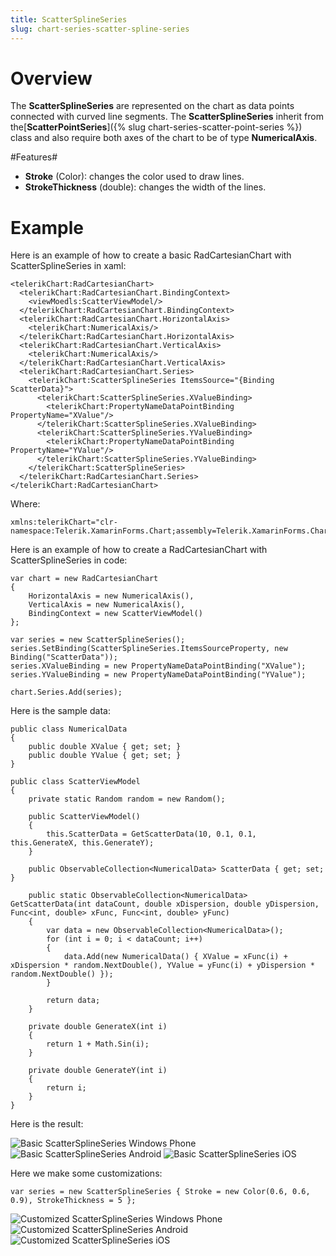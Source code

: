 ```yaml
---
title: ScatterSplineSeries
slug: chart-series-scatter-spline-series
---
```

# Overview #

The **ScatterSplineSeries** are represented on the chart as data points connected with curved line segments. The **ScatterSplineSeries** inherit from the[**ScatterPointSeries**]({% slug chart-series-scatter-point-series %}) class and also require both axes of the chart to be of type **NumericalAxis**.

#Features#

- **Stroke** (Color): changes the color used to draw lines.
- **StrokeThickness** (double): changes the width of the lines.


# Example #
Here is an example of how to create a basic RadCartesianChart with ScatterSplineSeries in xaml:

	<telerikChart:RadCartesianChart>
	  <telerikChart:RadCartesianChart.BindingContext>
	    <viewMoedls:ScatterViewModel/>
	  </telerikChart:RadCartesianChart.BindingContext>
	  <telerikChart:RadCartesianChart.HorizontalAxis>
	    <telerikChart:NumericalAxis/>
	  </telerikChart:RadCartesianChart.HorizontalAxis>
	  <telerikChart:RadCartesianChart.VerticalAxis>
	    <telerikChart:NumericalAxis/>
	  </telerikChart:RadCartesianChart.VerticalAxis>
	  <telerikChart:RadCartesianChart.Series>
	    <telerikChart:ScatterSplineSeries ItemsSource="{Binding ScatterData}">
	      <telerikChart:ScatterSplineSeries.XValueBinding>
	        <telerikChart:PropertyNameDataPointBinding PropertyName="XValue"/>
	      </telerikChart:ScatterSplineSeries.XValueBinding>
	      <telerikChart:ScatterSplineSeries.YValueBinding>
	        <telerikChart:PropertyNameDataPointBinding PropertyName="YValue"/>
	      </telerikChart:ScatterSplineSeries.YValueBinding>
	    </telerikChart:ScatterSplineSeries>
	  </telerikChart:RadCartesianChart.Series>
	</telerikChart:RadCartesianChart>

Where:

	xmlns:telerikChart="clr-namespace:Telerik.XamarinForms.Chart;assembly=Telerik.XamarinForms.Chart"
Here is an example of how to create a RadCartesianChart with ScatterSplineSeries in code:

	var chart = new RadCartesianChart
	{
	    HorizontalAxis = new NumericalAxis(),
	    VerticalAxis = new NumericalAxis(),
	    BindingContext = new ScatterViewModel()
	};
	
	var series = new ScatterSplineSeries();
	series.SetBinding(ScatterSplineSeries.ItemsSourceProperty, new Binding("ScatterData"));   
	series.XValueBinding = new PropertyNameDataPointBinding("XValue");
	series.YValueBinding = new PropertyNameDataPointBinding("YValue");
	
	chart.Series.Add(series);


Here is the sample data:
	
	public class NumericalData
	{
	    public double XValue { get; set; }
	    public double YValue { get; set; }
	}

	public class ScatterViewModel
	{
	    private static Random random = new Random();
	
	    public ScatterViewModel()
	    {
	        this.ScatterData = GetScatterData(10, 0.1, 0.1, this.GenerateX, this.GenerateY);
	    }
	
	    public ObservableCollection<NumericalData> ScatterData { get; set; }
	
	    public static ObservableCollection<NumericalData> GetScatterData(int dataCount, double xDispersion, double yDispersion, Func<int, double> xFunc, Func<int, double> yFunc)
	    {
	        var data = new ObservableCollection<NumericalData>();
	        for (int i = 0; i < dataCount; i++)
	        {
	            data.Add(new NumericalData() { XValue = xFunc(i) + xDispersion * random.NextDouble(), YValue = yFunc(i) + yDispersion * random.NextDouble() });
	        }
	
	        return data;
	    }
	
	    private double GenerateX(int i)
	    {
	        return 1 + Math.Sin(i);
	    }
	
	    private double GenerateY(int i)
	    {
	        return i;
	    }
	}

Here is the result:
	
![Basic ScatterSplineSeries Windows Phone](scatter-spline-series-images/cartesian-scatter-spline-series-basic-example-WP.png)
![Basic ScatterSplineSeries Android](scatter-spline-series-images/cartesian-scatter-spline-series-basic-example-andro.png)
![Basic ScatterSplineSeries iOS](scatter-spline-series-images/cartesian-scatter-spline-series-basic-example-iOS.png)

Here we make some customizations:

	var series = new ScatterSplineSeries { Stroke = new Color(0.6, 0.6, 0.9), StrokeThickness = 5 };

![Customized ScatterSplineSeries Windows Phone](scatter-spline-series-images/cartesian-scatter-spline-series-customization-example-WP.png)
![Customized ScatterSplineSeries Android](scatter-spline-series-images/cartesian-scatter-spline-series-customization-example-andro.png)
![Customized ScatterSplineSeries iOS](scatter-spline-series-images/cartesian-scatter-spline-series-customization-example-iOS.png)